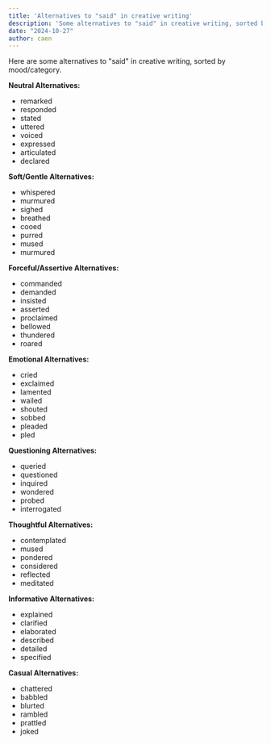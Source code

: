 ```yaml
---
title: 'Alternatives to "said" in creative writing'
description: 'Some alternatives to "said" in creative writing, sorted by mood/category.'
date: "2024-10-27"
author: caen
---
```


Here are some alternatives to "said" in creative writing, sorted by mood/category.

**Neutral Alternatives:**

- remarked
- responded
- stated
- uttered
- voiced
- expressed
- articulated
- declared

**Soft/Gentle Alternatives:**

- whispered
- murmured
- sighed
- breathed
- cooed
- purred
- mused
- murmured

**Forceful/Assertive Alternatives:**

- commanded
- demanded
- insisted
- asserted
- proclaimed
- bellowed
- thundered
- roared

**Emotional Alternatives:**

- cried
- exclaimed
- lamented
- wailed
- shouted
- sobbed
- pleaded
- pled

**Questioning Alternatives:**

- queried
- questioned
- inquired
- wondered
- probed
- interrogated

**Thoughtful Alternatives:**

- contemplated
- mused
- pondered
- considered
- reflected
- meditated

**Informative Alternatives:**

- explained
- clarified
- elaborated
- described
- detailed
- specified

**Casual Alternatives:**

- chattered
- babbled
- blurted
- rambled
- prattled
- joked

